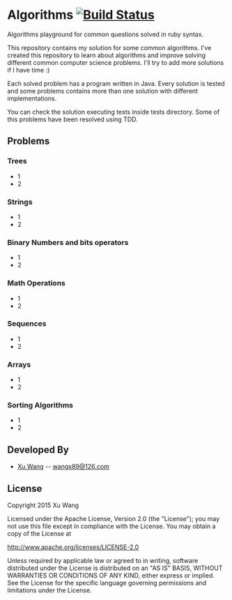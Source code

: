 Algorithms [![Build Status](https://travis-ci.org/pedrovgs/Algorithms.svg?branch=master)](https://travis-ci.org/pedrovgs/Algorithms)
==========
Algorithms playground for common questions solved in ruby syntax.

This repository contains my solution for some common algorithms. I've created this repository to learn about algorithms and improve solving different common computer science problems. I'll try to add more solutions if I have time :)

Each solved problem has a program written in Java. Every solution is tested and some problems contains more than one solution with different implementations.

You can check the solution executing tests inside tests directory. Some of this problems have been resolved using TDD.

Problems
--------

### Trees

* 1
* 2

### Strings

* 1
* 2

### Binary Numbers and bits operators

* 1
* 2
### Math Operations

* 1
* 2

### Sequences

* 1
* 2
### Arrays

* 1
* 2

### Sorting Algorithms

* 1
* 2


Developed By
------------

* [Xu Wang](http://codepub.cn) -- <wangx89@126.com>


License
-------

Copyright 2015 Xu Wang

Licensed under the Apache License, Version 2.0 (the "License");
you may not use this file except in compliance with the License.
You may obtain a copy of the License at

http://www.apache.org/licenses/LICENSE-2.0

Unless required by applicable law or agreed to in writing, software
distributed under the License is distributed on an "AS IS" BASIS,
WITHOUT WARRANTIES OR CONDITIONS OF ANY KIND, either express or implied.
See the License for the specific language governing permissions and
limitations under the License.